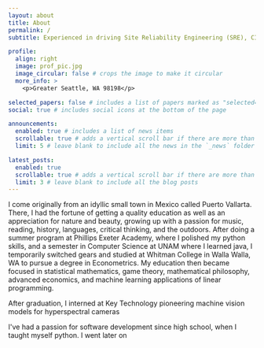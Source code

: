 ```yaml
---
layout: about
title: About
permalink: /
subtitle: Experienced in driving Site Reliability Engineering (SRE), CI/CD, and IaC goals in AWS and Azure.Passionate about automation, containers, and teamwork.

profile:
  align: right
  image: prof_pic.jpg
  image_circular: false # crops the image to make it circular
  more_info: >
    <p>Greater Seattle, WA 98198</p>

selected_papers: false # includes a list of papers marked as "selected={true}"
social: true # includes social icons at the bottom of the page

announcements:
  enabled: true # includes a list of news items
  scrollable: true # adds a vertical scroll bar if there are more than 3 news items
  limit: 5 # leave blank to include all the news in the `_news` folder

latest_posts:
  enabled: true
  scrollable: true # adds a vertical scroll bar if there are more than 3 new posts items
  limit: 3 # leave blank to include all the blog posts
---
```

I come originally from an idyllic small town in Mexico called Puerto Vallarta. There, I had the fortune of getting a quality education as well as an appreciation for nature and beauty, growing up with a passion for music, reading, history, languages, critical thinking, and the outdoors. After doing a summer program at Phillips Exeter Academy, where I polished my python skills, and a semester in Computer Science at UNAM where I learned java, I temporarily switched gears and studied at Whitman College in Walla Walla, WA to pursue a degree in Econometrics. My education then became focused in statistical mathematics, game theory, mathematical philosophy, advanced economics, and machine learning applications of linear programming. 

After graduation, I interned at Key Technology pioneering machine vision models for hyperspectral cameras



I've had a passion for software development since high school, when I taught myself python. I went later on 
